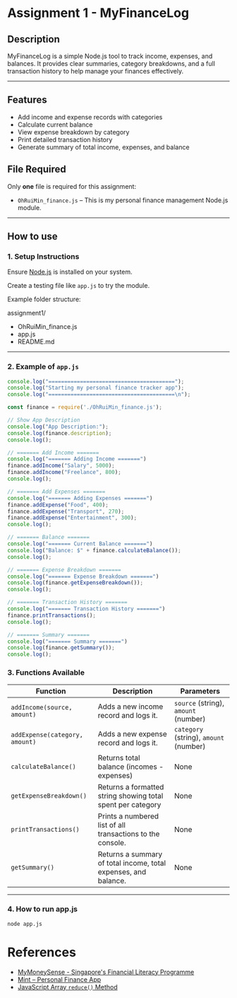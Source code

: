 # Assignment 1 - MyFinanceLog

## Description

MyFinanceLog is a simple Node.js tool to track income, expenses, and balances. It provides clear summaries, category breakdowns, and a full transaction history to help manage your finances effectively.

---

## Features
- Add income and expense records with categories
- Calculate current balance
- View expense breakdown by category
- Print detailed transaction history
- Generate summary of total income, expenses, and balance

## File Required

Only **one** file is required for this assignment:

- `OhRuiMin_finance.js` – This is my personal finance management Node.js module.

---

## How to use

### 1. Setup Instructions

Ensure [Node.js](https://nodejs.org/) is installed on your system.

Create a testing file like `app.js` to try the module.

Example folder structure:

assignment1/
- OhRuiMin_finance.js
- app.js
- README.md

---

### 2. Example of `app.js`

```js
console.log("========================================");
console.log("Starting my personal finance tracker app");
console.log("========================================\n");

const finance = require('./OhRuiMin_finance.js');

// Show App Description
console.log("App Description:");
console.log(finance.description);
console.log();

// ======= Add Income =======
console.log("======= Adding Income =======")
finance.addIncome("Salary", 5000);
finance.addIncome("Freelance", 800);
console.log();

// ======= Add Expenses =======
console.log("======= Adding Expenses =======")
finance.addExpense("Food", 400);
finance.addExpense("Transport", 270);
finance.addExpense("Entertainment", 300);
console.log();

// ======= Balance =======
console.log("======= Current Balance =======")
console.log("Balance: $" + finance.calculateBalance());
console.log();

// ======= Expense Breakdown =======
console.log("======= Expense Breakdown =======")
console.log(finance.getExpenseBreakdown());
console.log();

// ======= Transaction History =======
console.log("======= Transaction History =======")
finance.printTransactions();
console.log();

// ======= Summary =======
console.log("======= Summary =======")
console.log(finance.getSummary());
console.log();
```

### 3. Functions Available

| Function  | Description   | Parameters    |
|------------------------|----------------------------------------------------|-------------------------------------|
|`addIncome(source, amount)`|Adds a new income record and logs it.| `source` (string), `amount` (number) |
|`addExpense(category, amount)`|Adds a new expense record and logs it.| `category` (string), `amount` (number) |
| `calculateBalance()`| Returns total balance (incomes - expenses) | None|
| `getExpenseBreakdown()`| Returns a formatted string showing total spent per category| None|
| `printTransactions()`| Prints a numbered list of all transactions to the console.|None|
| `getSummary()`| Returns a summary of total income, total expenses, and balance.|None|

---

### 4. How to run app.js

```bash
node app.js
```

# References
- [MyMoneySense - Singapore's Financial Literacy Programme](https://www.mymoneysense.gov.sg/)
- [Mint – Personal Finance App](https://mint.intuit.com/)
- [JavaScript Array `reduce()` Method](https://developer.mozilla.org/en-US/docs/Web/JavaScript/Reference/Global_Objects/Array/reduce)
